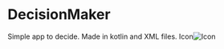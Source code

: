 # DecisionMaker
Simple app to decide. Made in kotlin and XML files.
Icon![Icon](https://github.com/bphaggard/DecisionMaker/assets/129317531/c67048f6-357d-4fa6-9f0a-d04095420c08)
